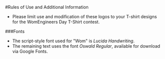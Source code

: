 #Rules of Use and Additional Information

- Please limit use and modification of these logos to your T-shirt designs for the WomEngineers Day T-Shirt contest.  

###Fonts
- The script-style font used for "Wom" is *Lucida Handwriting*.
- The remaining text uses the font *Oswald Regular*, available for download via Google Fonts.

